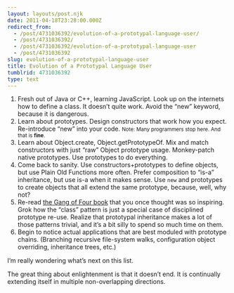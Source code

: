 ```yaml
---
layout: layouts/post.njk
date: 2011-04-18T23:28:00.000Z
redirect_from:
  - /post/4731036392/evolution-of-a-prototypal-language-user/
  - /post/4731036392/
  - /post/4731036392/evolution-of-a-prototypal-language-user
  - /post/4731036392
slug: evolution-of-a-prototypal-language-user
title: Evolution of a Prototypal Language User
tumblrid: 4731036392
type: text
---
```

<ol><li>Fresh out of Java or C++, learning JavaScript.  Look up on the internets how to define a class.  It doesn&rsquo;t quite work.  Avoid the &ldquo;new&rdquo; keyword, because it is dangerous.</li>
<li>Learn about prototypes.  Design constructors that work how you expect.  Re-introduce &ldquo;new&rdquo; into your code. <small>Note: Many programmers stop here.  And that is <strong>fine</strong>.</small></li>
<li>Learn about Object.create, Object.getPrototypeOf.  Mix and match constructors with just &ldquo;raw&rdquo; Object prototype usage.  Monkey-patch native prototypes.  Use prototypes to do everything.</li>
<li>Come back to sanity.  Use constructors+prototypes to define objects, but use Plain Old Functions more often.  Prefer composition to &ldquo;is-a&rdquo; inheritance, but use is-a when it makes sense.  Use <code>new</code> and prototypes to create objects that all extend the same prototype, because, well, why not?</li>
<li>Re-read <a href="http://en.wikipedia.org/wiki/Design_Patterns">the Gang of Four book</a> that you once thought was so inspiring.  Grok how the &ldquo;class&rdquo; pattern is just a special case of disciplined prototype re-use.  Realize that prototypal inheritance makes a lot of those patterns trivial, and it&rsquo;s a bit silly to spend so much time on them.</li>
<li>Begin to notice actual applications that are best moduled with prototype chains.  (Branching recursive file-system walks, configuration object overriding, inheritance trees, etc.)</li>
</ol><p>I&rsquo;m really wondering what&rsquo;s next on this list.</p>

<p>The great thing about enlightenment is that it doesn&rsquo;t end.  It is continually extending itself in multiple non-overlapping directions.</p>
